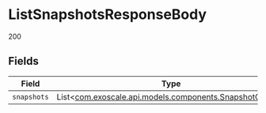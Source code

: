 # ListSnapshotsResponseBody

200


## Fields

| Field                                                                                                | Type                                                                                                 | Required                                                                                             | Description                                                                                          |
| ---------------------------------------------------------------------------------------------------- | ---------------------------------------------------------------------------------------------------- | ---------------------------------------------------------------------------------------------------- | ---------------------------------------------------------------------------------------------------- |
| `snapshots`                                                                                          | List<[com.exoscale.api.models.components.SnapshotOutput](../../models/components/SnapshotOutput.md)> | :heavy_minus_sign:                                                                                   | N/A                                                                                                  |